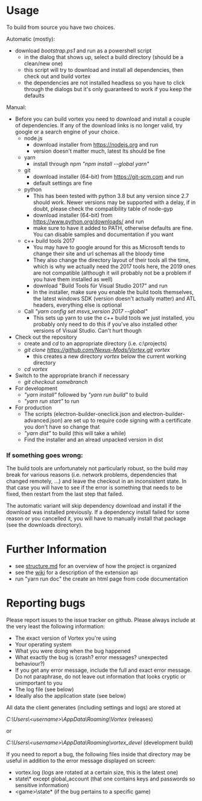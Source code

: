 # Usage

To build from source you have two choices.

Automatic (mostly):
- download _bootstrap.ps1_ and run as a powershell script
  - in the dialog that shows up, select a build directory (should be a clean/new one)
  - this script will try to download and install all dependencies, then check out and build vortex
  - the dependencies are not installed headless so you have to click through the dialogs but it's only guaranteed to work if you keep the defaults

Manual:
- Before you can build vortex you need to download and install a couple of dependencies.
  If any of the download links is no longer valid, try google or a search engine of your choice.
  - node.js
    * download installer from https://nodejs.org and run
    * version doesn't matter much, latest lts should be fine
  - yarn
    * install through npm _"npm install --global yarn"_
  - git
    * download installer (64-bit) from https://git-scm.com and run
    * default settings are fine
  - python
    * This has been tested with python 3.8 but any version since 2.7 should work. Newer versions may be supported with a delay,
      if in doubt, please check the compatibility table of node-gyp
    * download installer (64-bit) from https://www.python.org/downloads/ and run
    * make sure to have it added to PATH, otherwise defaults are fine. You can disable samples and documentation if you want
  - c++ build tools 2017
    * You may have to google around for this as Microsoft tends to change their site and url schemas all the bloody time
    * They also change the directory layout of their tools all the time, which is why we actually need the 2017 tools here, the
      2019 ones are not compatible (although it will probably not be a problem if you have them installed as well)
    * download "Build Tools für Visual Studio 2017" and run
    * In the installer, make sure you enable the build tools themselves, the latest windows SDK (version doesn't actually matter) and ATL headers,
      everything else is optional
  - Call _"yarn config set msvs_version 2017 --global"_
    * This sets up yarn to use the c++ build tools we just installed, you probably only need to do this
      if you've also installed other versions of Visual Studio. Can't hurt though
- Check out the repository
  * create and _cd_ to an appropriate directory (i.e. c:\projects)
  * _git clone https://github.com/Nexus-Mods/Vortex.git vortex_
    * this creates a new directory _vortex_ below the current working directory
  * _cd vortex_
- Switch to the appropriate branch if necessary
  * _git checkout somebranch_
- For development
  * _"yarn install"_ followed by _"yarn run build"_ to build
  * _"yarn run start"_ to run
- For production
  * The scripts  (electron-builder-oneclick.json and electron-builder-advanced.json) are set up to require code signing with
    a certificate you don't have so change that
  * _"yarn dist"_ to build (this will take a while)
  * Find the installer and an alread unpacked version in dist

### If something goes wrong:

The build tools are unfortunately not particularly robust, so the build may break for various reasons (i.e. network problems, dependencies that changed remotely, ...) and leave the checkout in an inconsistent state.
In that case you will have to see if the error is something that needs to be fixed, then restart from the last step that failed.

The automatic variant will skip dependency download and install if the download was installed previously. If a dependency install failed for some reason or you cancelled it, you will have to manually install that package (see the downloads directory).

# Further Information

- see [structure.md](structure.md) for an overview of how the project is organized
- see the [wiki](https://wiki.nexusmods.com/index.php/Vortex) for a description of the extension api
- run "yarn run doc" the create an html page from code documentation

# Reporting bugs

Please report issues to the issue tracker on github. Please always include at the very least the following information:
- The exact version of Vortex you're using
- Your operating system
- What you were doing when the bug happened
- What exactly the bug is (crash? error messages? unexpected behaviour?)
- If you get any error message, include the full and exact error message. Do not paraphrase, do not leave out information that looks cryptic or unimportant to you
- The log file (see below)
- Ideally also the application state (see below)

All data the client generates (including settings and logs) are stored at

_C:\Users\\<username\>\AppData\Roaming\Vortex_ (releases)

or

_C:\Users\\<username\>\AppData\Roaming\vortex\_devel_ (development build)

If you need to report a bug, the following files inside that directory may be useful in addition to the error message displayed on screen:

- vortex.log (logs are rotated at a certain size, this is the latest one)
- state\\* except global_account (that one contains keys and passwords so sensitive information)
- \<game\>\state\* (if the bug pertains to a specific game)
